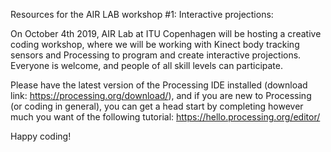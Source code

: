 Resources for the AIR LAB workshop #1: Interactive projections:

On October 4th 2019, AIR Lab at ITU Copenhagen will be hosting a creative coding workshop, where we will be working with Kinect body tracking sensors and Processing to program and create interactive projections. Everyone is welcome, and people of all skill levels can participate.

Please have the latest version of the Processing IDE installed (download link: https://processing.org/download/), and if you are new to Processing (or coding in general), you can get a head start by completing however much you want of the following tutorial: https://hello.processing.org/editor/ 

Happy coding!
